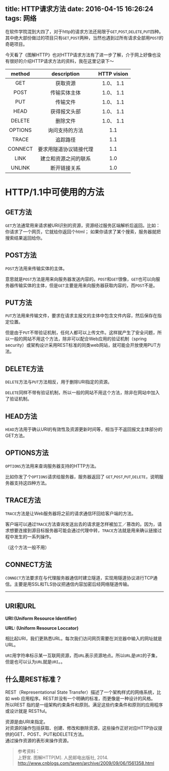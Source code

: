 title: HTTP请求方法
date: 2016-04-15 16:26:24
tags: 网络
---


在软件学院混到大四了，对于http的请求方法还局限于`GET`,`POST`,`DELETE`,`PUT`四种。其中绝大部份做过的项目只有`GET`,`POST`两种，当然也遇到过所有请求全部用`POST`的奇葩项目。

今天看了《图解HTTP》也对HTTP请求方法有了进一步了解，介于网上好像也没有很好的介绍HTTP请求方法的资料，我在这里记录下～

|method | description | HTTP vision|
|:------:|:----------:|:-----------:|
|GET|获取资源|1.0、 1.1
|POST|传输实体主体| 1.0、 1.1
|PUT|传输文件|1.0、 1.1
|HEAD|获得报文头部|1.0、 1.1
|DELETE|删除文件|1.0、 1.1
|OPTIONS|询问支持的方法| 1.1
|TRACE|追踪路径|1.1
|CONNECT|要求用隧道协议链接代理|1.1
|LINK|建立和资源之间的联系|1.0
|UNLINK|断开链接关系|1.0

<!--more-->

# HTTP/1.1中可使用的方法

## GET方法

`GET`方法通常用来请求被URI识别的资源，资源经过服务区端解析后返回。比如：你请求了一个网页，它就给你返回个html； 如果你请求了某个搜索，服务器就把搜索结果返回给你。

## POST方法
 
`POST`方法用来传输实体的主体。

意思就是`POST`方法是用来向服务器发送内容的。`POST`和`GET`很像，`GET`也可以向服务器传输实体的主体，但是`GET`主要是用来向服务器获取内容的，而`POST`不是。

## PUT方法

`PUT`方法用来传输文件，要求在请求主报文的主体中包含文件内容，然后保存在指定位置。

但是由于`PUT`不带验证机制，任何人都可以上传文件。这样就产生了安全问题，所以一般的网站不用这个方法，除非可以配合Web应用的验证机制（spring security）或架构设计采用REST标准的同类web网站，就可能会开放使用PUT方法。

## DELETE方法

`DELETE`方法与`PUT`方法相反，用于删除URI指定的资源。

`DELETE`同样不带有验证机制，所以一般的网站不用这个方法，除非在网站中加入了验证机制。

## HEAD方法

`HEAD`方法用于确认URI的有效性及资源更新时间等，相当于不返回报文主体部分的GET方法。

## OPTIONS方法

`OPTIONS`方法用来查询服务器支持的HTTP方法。

比如你发了个`OPTIONS`请求给服务器，服务器返回了 `GET`,`POST`,`PUT`,`DELETE`，说明服务器支持这四种方法。

## TRACE方法

`TRACE`方法是让Web服务器将之前的请求通信环回给客户端的方法。

客户端可以通过`TRACE`方法查询发送出去的请求是怎样被加工／篡改的。因为，请求想要连接到源目标服务器可能会通过代理中转，`TRACE`方法就是用来确认链接过程中发生的一系列操作。

（这个方法一般不用）

## CONNECT方法

`CONNECT`方法要求在与代理服务器通信时建立隧道，实现用隧道协议进行TCP通信。主要是用SSL和TLS协议把通信内容加密后经网络隧道传输。




----

## URI和URL

**URI:(Uniform Resource Identifier)**

**URL: (Uniform Resource Loccator)**

相比起URI，我们更熟悉URL。每次我们访问网页需要在浏览器中输入的网址就是URL。

`URI`用字符串标示某一互联网资源，而`URL`表示资源地点。所以`URL`是`URI`的子集，但是也可以认为`URL`就是`URI`。。

## 什么是REST标准？

REST（Representational State Transfer）描述了一个架构样式的网络系统，比如 web 应用程序。REST并没有一个明确的标准，而更像是一种设计的风格。  
所以REST 指的是一组架构约束条件和原则。满足这些约束条件和原则的应用程序或设计就是 RESTful。


资源是由URI来指定。  
对资源的操作包括获取、创建、修改和删除资源，这些操作正好对应HTTP协议提供的GET、POST、PUT和DELETE方法。  
通过操作资源的表形来操作资源。




> 参考资料：  
> 上野宣. 图解HTTP[M]. 人民邮电出版社, 2014.
> http://www.cnblogs.com/taven/archive/2009/09/06/1561358.html
> 

